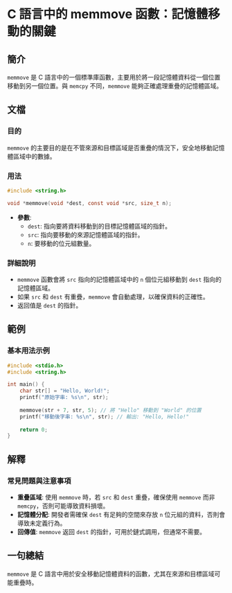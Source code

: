 <!--
Meta Description: # C 語言中的 memmove 函數：記憶體移動的關鍵 ## 簡介 `memmove` 是 C 語言中的一個標準庫函數，主要用於將一段記憶體資料從一個位置移動到另一個位置。與 `memcpy` 不同，`memmove` 能夠正確處理重疊的記憶體區域。 ## 文檔 ### 目的 `memmove` ...
Meta Keywords: memmove, dest, src, str, hello
-->

# C 語言中的 memmove 函數：記憶體移動的關鍵

## 簡介
`memmove` 是 C 語言中的一個標準庫函數，主要用於將一段記憶體資料從一個位置移動到另一個位置。與 `memcpy` 不同，`memmove` 能夠正確處理重疊的記憶體區域。

## 文檔
### 目的
`memmove` 的主要目的是在不管來源和目標區域是否重疊的情況下，安全地移動記憶體區域中的數據。

### 用法
```c
#include <string.h>

void *memmove(void *dest, const void *src, size_t n);
```

- **參數**:
  - `dest`: 指向要將資料移動到的目標記憶體區域的指針。
  - `src`: 指向要移動的來源記憶體區域的指針。
  - `n`: 要移動的位元組數量。

### 詳細說明
- `memmove` 函數會將 `src` 指向的記憶體區域中的 `n` 個位元組移動到 `dest` 指向的記憶體區域。
- 如果 `src` 和 `dest` 有重疊，`memmove` 會自動處理，以確保資料的正確性。
- 返回值是 `dest` 的指針。

## 範例
### 基本用法示例
```c
#include <stdio.h>
#include <string.h>

int main() {
    char str[] = "Hello, World!";
    printf("原始字串: %s\n", str);
    
    memmove(str + 7, str, 5); // 將 "Hello" 移動到 "World" 的位置
    printf("移動後字串: %s\n", str); // 輸出: "Hello, Hello!"
    
    return 0;
}
```

## 解釋
### 常見問題與注意事項
- **重疊區域**: 使用 `memmove` 時，若 `src` 和 `dest` 重疊，確保使用 `memmove` 而非 `memcpy`，否則可能導致資料損壞。
- **記憶體分配**: 開發者需確保 `dest` 有足夠的空間來存放 `n` 位元組的資料，否則會導致未定義行為。
- **回傳值**: `memmove` 返回 `dest` 的指針，可用於鏈式調用，但通常不需要。

## 一句總結
`memmove` 是 C 語言中用於安全移動記憶體資料的函數，尤其在來源和目標區域可能重疊時。